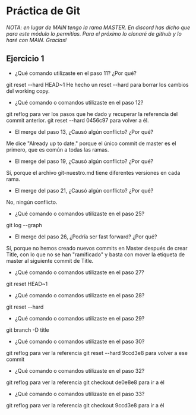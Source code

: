 # Práctica de Git

*NOTA: en lugar de MAIN tengo la rama MASTER. En discord has dicho que para este módulo lo permitías. Para el próximo lo clonaré de github y lo haré con MAIN. Gracias!*

## Ejercicio 1


* ¿Qué comando utilizaste en el paso 11? ¿Por qué?

git reset --hard HEAD~1
He hecho un reset --hard para borrar los cambios del working copy.


* ¿Qué comando o comandos utilizaste en el paso 12?

git reflog para ver los pasos que he dado y recuperar la referencia del commit anterior.
git reset --hard 0456c97 para volver a él.


* El merge del paso 13, ¿Causó algún conflicto? ¿Por qué?

Me dice "Already up to date." porque el único commit de master es el primero, que es común a todas las ramas.


* El merge del paso 19, ¿Causó algún conflicto? ¿Por qué?

Sí, porque el archivo git-nuestro.md tiene diferentes versiones en cada rama.


* El merge del paso 21, ¿Causó algún conflicto? ¿Por qué?

No, ningún conflicto.


* ¿Qué comando o comandos utilizaste en el paso 25?

git log --graph


* El merge del paso 26, ¿Podría ser fast forward? ¿Por qué?

Sí, porque no hemos creado nuevos commits en Master después de crear Title, con lo que no se han "ramificado" y basta con mover la etiqueta de master al siguiente commit de Title.


* ¿Qué comando o comandos utilizaste en el paso 27?

git reset HEAD~1


* ¿Qué comando o comandos utilizaste en el paso 28?

git reset --hard


* ¿Qué comando o comandos utilizaste en el paso 29?

git branch -D title


* ¿Qué comando o comandos utilizaste en el paso 30?

git reflog para ver la referencia
git reset --hard 9ccd3e8 para volver a ese commit


* ¿Qué comando o comandos utilizaste en el paso 32?

git reflog para ver la referencia
git checkout de0e8e8 para ir a él

* ¿Qué comando o comandos utilizaste en el paso 33?

git reflog para ver la referencia
git checkout 9ccd3e8 para ir a él
